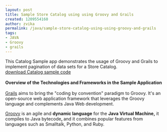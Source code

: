 ```yaml
---
layout: post
title: Sample Store Catalog using using Groovy and Grails
created: 1209554160
author: zvika
permalink: /java/sample-store-catalog-using-using-groovy-and-grails
tags:
- JAVA
- Groovy
- grails
---
```

<p><span class="thmr_call" id="thmr_42"><span class="thmr_call" id="thmr_6"><p>This Catalog Sample app demonstrates the usage of Groovy and Grails to implement pagination of data sets for a Store Catalog.<br /> <a href="https://techdayscode.dev.java.net/servlets/ProjectDocumentList?folderID=9118&amp;expandFolder=9118&amp;folderID=9118"> download Catalog sample code </a><br /> <br /> <b>Overview of the Technologies and Frameworks in the Sample Application<br /> <br /> </b><a href="http://grails.codehaus.org/">Grails</a> aims to bring the &quot;coding by convention&quot; paradigm to Groovy. It's an open-source web application framework that leverages the Groovy language and complements Java Web development.</p><p><a href="http://groovy.codehaus.org/">Groovy</a> is an agile and <b>dynamic language</b> for the <b>Java Virtual Machine,</b> it<b> </b>compiles to Java bytecode<b>, </b>and it combines popular features from languages such as Smalltalk, Python, and Ruby.</p></span></span></p>
